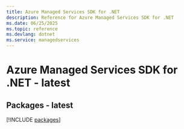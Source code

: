 ```yaml
---
title: Azure Managed Services SDK for .NET
description: Reference for Azure Managed Services SDK for .NET
ms.date: 06/25/2025
ms.topic: reference
ms.devlang: dotnet
ms.service: managedservices
---
```

# Azure Managed Services SDK for .NET - latest
## Packages - latest
[!INCLUDE [packages](managed-services-index.md)]